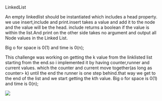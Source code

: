LinkedList

An empty linkedlist should be instantiated which includes a head property.
we use insert,include and print.insert takes a value and add it to the node and the value will be the head.
include returns a boolean if the value is within the list.And
print on the other side takes no argument and output all Node values in the Linked List.

Big o for space is 0(1) and time is 0(n);


This challenge was working on getting the k  value from the linklisted list starting from the end.so i implemented it by having counter,runner and current values.
which the counter and current move together(as long as counter> k) until the end the runner is one step behind.that way we get to the end of the list and we start getting
the kth value.
Big o for space is 0(1) and time is 0(n);

![](https://github.com/shalina2/DatastructureAndAlgorithm/blob/ll_kth_from_end/Asset/Image%20from%20iOS.jpg)


